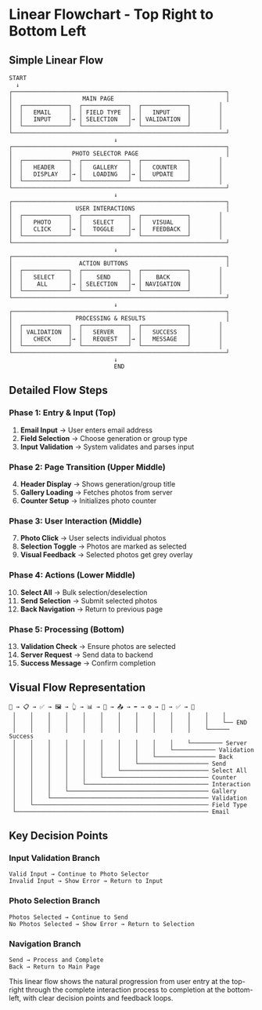 # Linear Flowchart - Top Right to Bottom Left

## Simple Linear Flow

```
START
  ↓
┌─────────────────────────────────────────────────────────────┐
│                    MAIN PAGE                                │
│  ┌─────────────┐  ┌─────────────┐  ┌─────────────┐        │
│  │   EMAIL     │  │ FIELD TYPE  │  │   INPUT     │        │
│  │   INPUT     │→ │ SELECTION   │→ │ VALIDATION  │        │
│  └─────────────┘  └─────────────┘  └─────────────┘        │
└─────────────────────────────────────────────────────────────┘
                              ↓
┌─────────────────────────────────────────────────────────────┐
│                 PHOTO SELECTOR PAGE                         │
│  ┌─────────────┐  ┌─────────────┐  ┌─────────────┐        │
│  │   HEADER    │  │   GALLERY   │  │   COUNTER   │        │
│  │   DISPLAY   │→ │   LOADING   │→ │   UPDATE    │        │
│  └─────────────┘  └─────────────┘  └─────────────┘        │
└─────────────────────────────────────────────────────────────┘
                              ↓
┌─────────────────────────────────────────────────────────────┐
│                  USER INTERACTIONS                          │
│  ┌─────────────┐  ┌─────────────┐  ┌─────────────┐        │
│  │   PHOTO     │  │   SELECT    │  │   VISUAL    │        │
│  │   CLICK     │→ │   TOGGLE    │→ │   FEEDBACK  │        │
│  └─────────────┘  └─────────────┘  └─────────────┘        │
└─────────────────────────────────────────────────────────────┘
                              ↓
┌─────────────────────────────────────────────────────────────┐
│                   ACTION BUTTONS                            │
│  ┌─────────────┐  ┌─────────────┐  ┌─────────────┐        │
│  │   SELECT    │  │    SEND     │  │    BACK     │        │
│  │    ALL      │→ │ SELECTION   │→ │ NAVIGATION  │        │
│  └─────────────┘  └─────────────┘  └─────────────┘        │
└─────────────────────────────────────────────────────────────┘
                              ↓
┌─────────────────────────────────────────────────────────────┐
│                  PROCESSING & RESULTS                       │
│  ┌─────────────┐  ┌─────────────┐  ┌─────────────┐        │
│  │ VALIDATION  │  │   SERVER    │  │   SUCCESS   │        │
│  │   CHECK     │→ │   REQUEST   │→ │   MESSAGE   │        │
│  └─────────────┘  └─────────────┘  └─────────────┘        │
└─────────────────────────────────────────────────────────────┘
                              ↓
                              END
```

## Detailed Flow Steps

### **Phase 1: Entry & Input (Top)**
1. **Email Input** → User enters email address
2. **Field Selection** → Choose generation or group type
3. **Input Validation** → System validates and parses input

### **Phase 2: Page Transition (Upper Middle)**
4. **Header Display** → Shows generation/group title
5. **Gallery Loading** → Fetches photos from server
6. **Counter Setup** → Initializes photo counter

### **Phase 3: User Interaction (Middle)**
7. **Photo Click** → User selects individual photos
8. **Selection Toggle** → Photos are marked as selected
9. **Visual Feedback** → Selected photos get grey overlay

### **Phase 4: Actions (Lower Middle)**
10. **Select All** → Bulk selection/deselection
11. **Send Selection** → Submit selected photos
12. **Back Navigation** → Return to previous page

### **Phase 5: Processing (Bottom)**
13. **Validation Check** → Ensure photos are selected
14. **Server Request** → Send data to backend
15. **Success Message** → Confirm completion

## Visual Flow Representation

```
📧 → 📋 → ✅ → 🖼️ → 👆 → 📊 → 🔄 → 📤 → ⬅️ → ⚙️ → 📧 → ✅ → 🏁
 │    │    │    │    │    │    │    │    │    │    │    │    │
 │    │    │    │    │    │    │    │    │    │    │    │    └── END
 │    │    │    │    │    │    │    │    │    │    │    └────── Success
 │    │    │    │    │    │    │    │    │    │    └───────── Server
 │    │    │    │    │    │    │    │    │    └──────────── Validation
 │    │    │    │    │    │    │    │    └───────────────── Back
 │    │    │    │    │    │    │    └──────────────────── Send
 │    │    │    │    │    │    └───────────────────────── Select All
 │    │    │    │    │    └────────────────────────────── Counter
 │    │    │    │    └─────────────────────────────────── Interaction
 │    │    │    └──────────────────────────────────────── Gallery
 │    │    └───────────────────────────────────────────── Validation
 │    └────────────────────────────────────────────────── Field Type
 └─────────────────────────────────────────────────────── Email
```

## Key Decision Points

### **Input Validation Branch**
```
Valid Input → Continue to Photo Selector
Invalid Input → Show Error → Return to Input
```

### **Photo Selection Branch**
```
Photos Selected → Continue to Send
No Photos Selected → Show Error → Return to Selection
```

### **Navigation Branch**
```
Send → Process and Complete
Back → Return to Main Page
```

This linear flow shows the natural progression from user entry at the top-right through the complete interaction process to completion at the bottom-left, with clear decision points and feedback loops.
